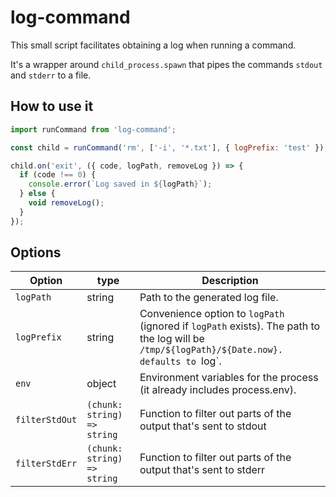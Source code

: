 # log-command

This small script facilitates obtaining a log when running a command.

It's a wrapper around `child_process.spawn` that pipes the commands `stdout` and `stderr` to a file.

## How to use it

```javascript
import runCommand from 'log-command';

const child = runCommand('rm', ['-i', '*.txt'], { logPrefix: 'test' });

child.on('exit', ({ code, logPath, removeLog }) => {
  if (code !== 0) {
    console.error(`Log saved in ${logPath}`);
  } else {
    void removeLog();
  }
});
```
## Options

| Option | type | Description |
|---|---|---|
| `logPath` | string | Path to the generated log file. |
| `logPrefix` | string | Convenience option to `logPath` (ignored if `logPath` exists). The path to the log will be `/tmp/${logPath}/${Date.now}. defaults to `log`. |
| `env` | object | Environment variables for the process (it already includes process.env). |
| `filterStdOut` | `(chunk: string) => string` | Function to filter out parts of the output that's sent to stdout |
| `filterStdErr` | `(chunk: string) => string` | Function to filter out parts of the output that's sent to stderr |
